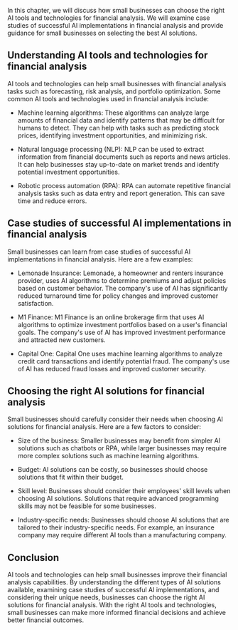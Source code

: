 

In this chapter, we will discuss how small businesses can choose the right AI tools and technologies for financial analysis. We will examine case studies of successful AI implementations in financial analysis and provide guidance for small businesses on selecting the best AI solutions.

Understanding AI tools and technologies for financial analysis
--------------------------------------------------------------

AI tools and technologies can help small businesses with financial analysis tasks such as forecasting, risk analysis, and portfolio optimization. Some common AI tools and technologies used in financial analysis include:

* Machine learning algorithms: These algorithms can analyze large amounts of financial data and identify patterns that may be difficult for humans to detect. They can help with tasks such as predicting stock prices, identifying investment opportunities, and minimizing risk.

* Natural language processing (NLP): NLP can be used to extract information from financial documents such as reports and news articles. It can help businesses stay up-to-date on market trends and identify potential investment opportunities.

* Robotic process automation (RPA): RPA can automate repetitive financial analysis tasks such as data entry and report generation. This can save time and reduce errors.

Case studies of successful AI implementations in financial analysis
-------------------------------------------------------------------

Small businesses can learn from case studies of successful AI implementations in financial analysis. Here are a few examples:

* Lemonade Insurance: Lemonade, a homeowner and renters insurance provider, uses AI algorithms to determine premiums and adjust policies based on customer behavior. The company's use of AI has significantly reduced turnaround time for policy changes and improved customer satisfaction.

* M1 Finance: M1 Finance is an online brokerage firm that uses AI algorithms to optimize investment portfolios based on a user's financial goals. The company's use of AI has improved investment performance and attracted new customers.

* Capital One: Capital One uses machine learning algorithms to analyze credit card transactions and identify potential fraud. The company's use of AI has reduced fraud losses and improved customer security.

Choosing the right AI solutions for financial analysis
------------------------------------------------------

Small businesses should carefully consider their needs when choosing AI solutions for financial analysis. Here are a few factors to consider:

* Size of the business: Smaller businesses may benefit from simpler AI solutions such as chatbots or RPA, while larger businesses may require more complex solutions such as machine learning algorithms.

* Budget: AI solutions can be costly, so businesses should choose solutions that fit within their budget.

* Skill level: Businesses should consider their employees' skill levels when choosing AI solutions. Solutions that require advanced programming skills may not be feasible for some businesses.

* Industry-specific needs: Businesses should choose AI solutions that are tailored to their industry-specific needs. For example, an insurance company may require different AI tools than a manufacturing company.

Conclusion
----------

AI tools and technologies can help small businesses improve their financial analysis capabilities. By understanding the different types of AI solutions available, examining case studies of successful AI implementations, and considering their unique needs, businesses can choose the right AI solutions for financial analysis. With the right AI tools and technologies, small businesses can make more informed financial decisions and achieve better financial outcomes.
